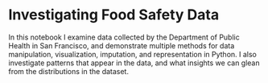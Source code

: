 # Investigating Food Safety Data
In this notebook I examine data collected by the Department of Public Health in San Francisco, and demonstrate multiple methods for data manipulation, visualization, imputation, and representation in Python. I also investigate patterns that appear in the data, and what insights we can glean from the distributions in the dataset.
